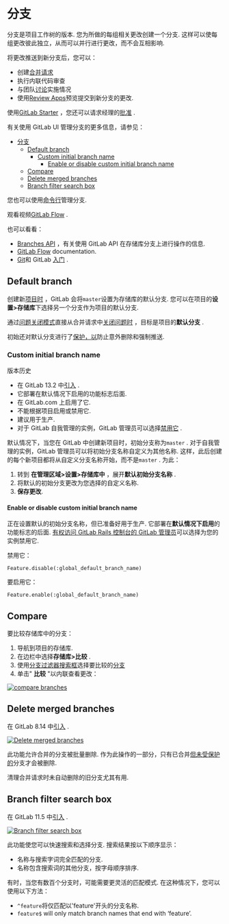 # 分支[](#分支 "Permalink")

分支是项目工作树的版本. 您为所做的每组相关更改创建一个分支. 这样可以使每组更改彼此独立，从而可以并行进行更改，而不会互相影响.

将更改推送到新分支后，您可以：

*   创建[合并请求](../../merge_requests/index.html)
*   执行内联代码审查
*   与团队[讨论](../../../discussions/index.html)实施情况
*   使用[Review Apps](../../../../ci/review_apps/index.html)预览提交到新分支的更改.

使用[GitLab Starter](https://about.gitlab.com/pricing/) ，您还可以请求经理的[批准](../../merge_requests/merge_request_approvals.html) .

有关使用 GitLab UI 管理分支的更多信息，请参见：

- [分支](#分支)
  - [Default branch](#default-branch)
    - [Custom initial branch name](#custom-initial-branch-name)
      - [Enable or disable custom initial branch name](#enable-or-disable-custom-initial-branch-name)
  - [Compare](#compare)
  - [Delete merged branches](#delete-merged-branches)
  - [Branch filter search box](#branch-filter-search-box)

您也可以使用[命令行](../../../../gitlab-basics/start-using-git.html#create-a-branch)管理分支.

观看视频[GitLab Flow](https://www.youtube.com/watch?v=InKNIvky2KE) .

也可以看看：

*   [Branches API](../../../../api/branches.html) ，有关使用 GitLab API 在存储库分支上进行操作的信息.
*   [GitLab Flow](../../../../university/training/gitlab_flow.html) documentation.
*   [Git](../../../../topics/git/index.html)和 GitLab [入门](../../../../topics/git/index.html) .

## Default branch[](#default-branch "Permalink")

创建新[项目时](../../index.html) ，GitLab 会将`master`设置为存储库的默认分支. 您可以在项目的**设置>存储库**下选择另一个分支作为项目的默认分支.

通过[问题关闭模式](../../issues/managing_issues.html#closing-issues-automatically)直接从合并请求中[关闭问题时](../../issues/managing_issues.html#closing-issues-automatically) ，目标是项目的**默认分支** .

初始还对默认分支进行了[保护，以](../../protected_branches.html#protected-branches)防止意外删除和强制推送.

### Custom initial branch name[](#custom-initial-branch-name-core-only "Permalink")

版本历史

*   在 GitLab 13.2 中[引入](https://gitlab.com/gitlab-org/gitlab/-/issues/221013) .
*   它部署在默认情况下启用的功能标志后面.
*   在 GitLab.com 上启用了它.
*   不能根据项目启用或禁用它.
*   建议用于生产.
*   对于 GitLab 自我管理的实例，GitLab 管理员可以选择[禁用它](#enable-or-disable-custom-initial-branch-name-core-only) .

默认情况下，当您在 GitLab 中创建新项目时，初始分支称为`master` . 对于自我管理的实例，GitLab 管理员可以将初始分支名称自定义为其他名称. 这样，此后创建的每个新项目都将从自定义分支名称开始，而不是`master` . 为此：

1.  转到 **在管理区域>设置>存储库中** ，展开**默认初始分支名称** .
2.  将默认的初始分支更改为您选择的自定义名称.
3.  **保存更改**.

#### Enable or disable custom initial branch name[](#enable-or-disable-custom-initial-branch-name-core-only "Permalink")

正在设置默认的初始分支名称，但已准备好用于生产. 它部署在**默认情况下启用**的功能标志的后面. [有权访问 GitLab Rails 控制台的 GitLab 管理员](../../../../administration/feature_flags.html)可以选择为您的实例禁用它.

禁用它：

```
Feature.disable(:global_default_branch_name) 
```

要启用它：

```
Feature.enable(:global_default_branch_name) 
```

## Compare[](#compare "Permalink")

要比较存储库中的分支：

1.  导航到项目的存储库.
2.  在边栏中选择**存储库>比较** .
3.  使用[分支过滤器搜索框](#branch-filter-search-box)选择要比较的[分支](#branch-filter-search-box)
4.  单击" **比较** "以内联查看更改：

[![compare branches](img/b4e4d114d9b2244a7848961617e05a95.png)](img/compare_branches.png)

## Delete merged branches[](#delete-merged-branches "Permalink")

在 GitLab 8.14 中[引入](https://gitlab.com/gitlab-org/gitlab-foss/-/merge_requests/6449) .

[![Delete merged branches](img/6de450be845a1f48a3feae9ce8e7be6e.png)](img/delete_merged_branches.png)

此功能允许合并的分支被批量删除. 作为此操作的一部分，只有已合并[但未受保护的](../../protected_branches.html)分支才会被删除.

清理合并请求时未自动删除的旧分支尤其有用.

## Branch filter search box[](#branch-filter-search-box "Permalink")

在 GitLab 11.5 中[引入](https://gitlab.com/gitlab-org/gitlab-foss/-/merge_requests/22166) .

[![Branch filter search box](img/f380fbb3646558d8becf561df5894c38.png)](img/branch_filter_search_box.png)

此功能使您可以快速搜索和选择分支. 搜索结果按以下顺序显示：

*   名称与搜索字词完全匹配的分支.
*   名称包含搜索词的其他分支，按字母顺序排序.

有时，当您有数百个分支时，可能需要更灵活的匹配模式. 在这种情况下，您可以使用以下方法：

*   `^feature`将仅匹配以'feature'开头的分支名称.
*   `feature$` will only match branch names that end with ‘feature’.